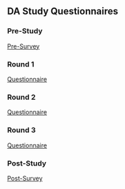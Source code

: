 ## DA Study Questionnaires

### Pre-Study
[Pre-Survey](https://cornell.qualtrics.com/jfe/form/SV_9XYVjM0Chfs3SId)

### Round 1
[Questionnaire](https://cornell.qualtrics.com/jfe/form/SV_eXnfnzQXV7eHw2N)

### Round 2
[Questionnaire](https://cornell.qualtrics.com/jfe/form/SV_0Naf5utRbdSZeSN)

### Round 3
[Questionnaire](https://cornell.qualtrics.com/jfe/form/SV_6V8alHaDOGfSf5z)

### Post-Study
[Post-Survey](https://cornell.qualtrics.com/jfe/form/SV_4H21Ksdi7fwxv9j
)
